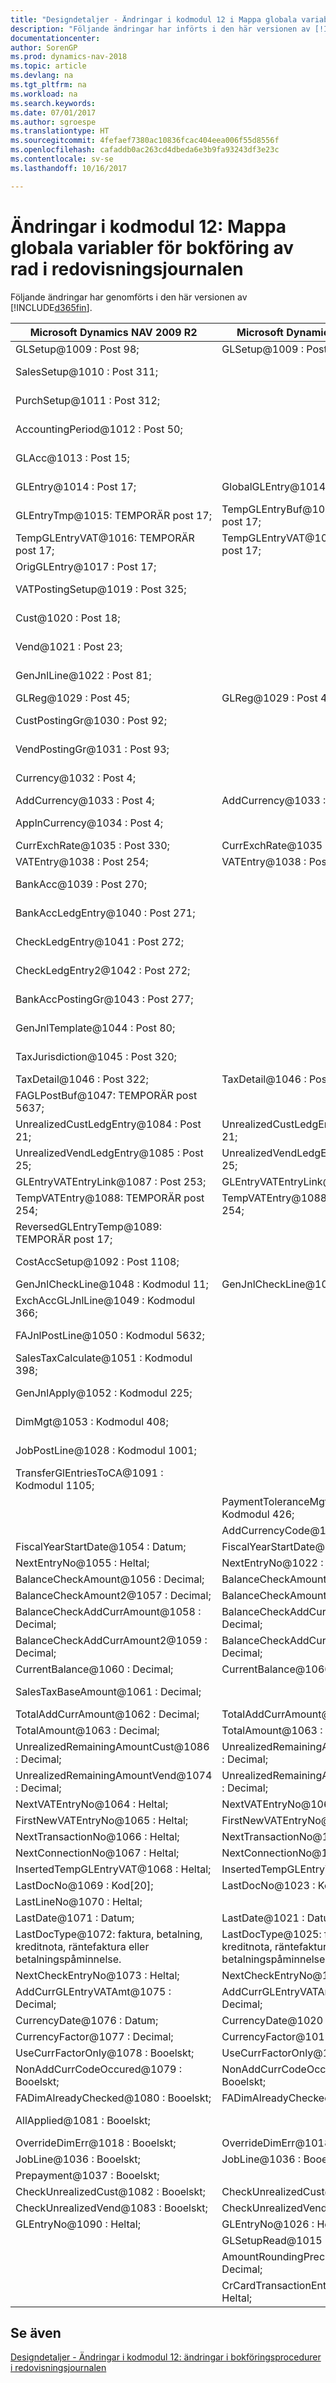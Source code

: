 ```yaml
---
title: "Designdetaljer - Ändringar i kodmodul 12 i Mappa globala variabler för bokföring av rad i redovisningsjournalen"
description: "Följande ändringar har införts i den här versionen av [!INCLUDE[d365fin](includes/d365fin_md.md)]."
documentationcenter: 
author: SorenGP
ms.prod: dynamics-nav-2018
ms.topic: article
ms.devlang: na
ms.tgt_pltfrm: na
ms.workload: na
ms.search.keywords: 
ms.date: 07/01/2017
ms.author: sgroespe
ms.translationtype: HT
ms.sourcegitcommit: 4fefaef7380ac10836fcac404eea006f55d8556f
ms.openlocfilehash: cafaddb0ac263cd4dbeda6e3b9fa93243df3e23c
ms.contentlocale: sv-se
ms.lasthandoff: 10/16/2017

---
```

# <a name="codeunit-12-changes-mapping-global-variables-for-general-journal-post-line"></a>Ändringar i kodmodul 12: Mappa globala variabler för bokföring av rad i redovisningsjournalen
Följande ändringar har genomförts i den här versionen av [!INCLUDE[d365fin](includes/d365fin_md.md)].  

|**Microsoft Dynamics NAV 2009 R2**|**Microsoft Dynamics NAV 2013 R2**|**Kommentar**|  
|----------------------------------------|----------------------------------------|-----------------|  
|GLSetup@1009 : Post 98;|GLSetup@1009 : Post 98;|Oförändrat|  
|SalesSetup@1010 : Post 311;||Ändrad till lokal|  
|PurchSetup@1011 : Post 312;||Ändrad till lokal|  
|AccountingPeriod@1012 : Post 50;||Ändrad till lokal|  
|GLAcc@1013 : Post 15;||Ändrad till lokal|  
|GLEntry@1014 : Post 17;|GlobalGLEntry@1014 : Post 17;|Namnet har bytts|  
|GLEntryTmp@1015: TEMPORÄR post 17;|TempGLEntryBuf@1010: TEMPORÄR post 17;|Namnet har bytts|  
|TempGLEntryVAT@1016: TEMPORÄR post 17;|TempGLEntryVAT@1016: TEMPORÄR post 17;|Oförändrat|  
|OrigGLEntry@1017 : Post 17;||Borttaget|  
|VATPostingSetup@1019 : Post 325;||Ändrad till lokal|  
|Cust@1020 : Post 18;||Ändrad till lokal|  
|Vend@1021 : Post 23;||Ändrad till lokal|  
|GenJnlLine@1022 : Post 81;||Ändrad till lokal|  
|GLReg@1029 : Post 45;|GLReg@1029 : Post 45;|Oförändrat|  
|CustPostingGr@1030 : Post 92;||Ändrad till lokal|  
|VendPostingGr@1031 : Post 93;||Ändrad till lokal|  
|Currency@1032 : Post 4;||Ändrad till lokal|  
|AddCurrency@1033 : Post 4;|AddCurrency@1033 : Post 4;|Oförändrat|  
|ApplnCurrency@1034 : Post 4;||Ändrad till lokal|  
|CurrExchRate@1035 : Post 330;|CurrExchRate@1035 : Post 330;|Oförändrat|  
|VATEntry@1038 : Post 254;|VATEntry@1038 : Post 254;|Oförändrat|  
|BankAcc@1039 : Post 270;||Ändrad till lokal|  
|BankAccLedgEntry@1040 : Post 271;||Ändrad till lokal|  
|CheckLedgEntry@1041 : Post 272;||Ändrad till lokal|  
|CheckLedgEntry2@1042 : Post 272;||Ändrad till lokal|  
|BankAccPostingGr@1043 : Post 277;||Ändrad till lokal|  
|GenJnlTemplate@1044 : Post 80;||Ändrad till lokal|  
|TaxJurisdiction@1045 : Post 320;||Ändrad till lokal|  
|TaxDetail@1046 : Post 322;|TaxDetail@1046 : Post 322;|Oförändrat|  
|FAGLPostBuf@1047: TEMPORÄR post 5637;||Ändrad till lokal|  
|UnrealizedCustLedgEntry@1084 : Post 21;|UnrealizedCustLedgEntry@1084 : Post 21;|Oförändrat|  
|UnrealizedVendLedgEntry@1085 : Post 25;|UnrealizedVendLedgEntry@1085 : Post 25;|Oförändrat|  
|GLEntryVATEntryLink@1087 : Post 253;|GLEntryVATEntryLink@1087 : Post 253;|Oförändrat|  
|TempVATEntry@1088: TEMPORÄR post 254;|TempVATEntry@1088: TEMPORÄR post 254;|Oförändrat|  
|ReversedGLEntryTemp@1089: TEMPORÄR post 17;||Flyttad till Codeunit17|  
|CostAccSetup@1092 : Post 1108;||Ändrad till lokal|  
|GenJnlCheckLine@1048 : Kodmodul 11;|GenJnlCheckLine@1001 : Kodmodul 11;|Oförändrat|  
|ExchAccGLJnlLine@1049 : Kodmodul 366;||Ändrad till lokal|  
|FAJnlPostLine@1050 : Kodmodul 5632;||Ändrad till lokal|  
|SalesTaxCalculate@1051 : Kodmodul 398;||Ändrad till lokal|  
|GenJnlApply@1052 : Kodmodul 225;||Ändrad till lokal|  
|DimMgt@1053 : Kodmodul 408;||Ändrad till lokal|  
|JobPostLine@1028 : Kodmodul 1001;||Ändrad till lokal|  
|TransferGlEntriesToCA@1091 : Kodmodul 1105;||Ändrad till lokal|  
||PaymentToleranceMgt@1002 : Kodmodul 426;|Monterade|  
||AddCurrencyCode@1117 : Kod[10];|Monterade|  
|FiscalYearStartDate@1054 : Datum;|FiscalYearStartDate@1011 : Datum;|Oförändrat|  
|NextEntryNo@1055 : Heltal;|NextEntryNo@1022 : Heltal;|Oförändrat|  
|BalanceCheckAmount@1056 : Decimal;|BalanceCheckAmount@1056 : Decimal;|Oförändrat|  
|BalanceCheckAmount2@1057 : Decimal;|BalanceCheckAmount2@1057 : Decimal;|Oförändrat|  
|BalanceCheckAddCurrAmount@1058 : Decimal;|BalanceCheckAddCurrAmount@1058 : Decimal;|Oförändrat|  
|BalanceCheckAddCurrAmount2@1059 : Decimal;|BalanceCheckAddCurrAmount2@1059 : Decimal;|Oförändrat|  
|CurrentBalance@1060 : Decimal;|CurrentBalance@1060 : Decimal;|Oförändrat|  
|SalesTaxBaseAmount@1061 : Decimal;||Ändrad till lokal|  
|TotalAddCurrAmount@1062 : Decimal;|TotalAddCurrAmount@1062 : Decimal;|Oförändrat|  
|TotalAmount@1063 : Decimal;|TotalAmount@1063 : Decimal;|Oförändrat|  
|UnrealizedRemainingAmountCust@1086 : Decimal;|UnrealizedRemainingAmountCust@1086 : Decimal;|Oförändrat|  
|UnrealizedRemainingAmountVend@1074 : Decimal;|UnrealizedRemainingAmountVend@1074 : Decimal;|Oförändrat|  
|NextVATEntryNo@1064 : Heltal;|NextVATEntryNo@1064 : Heltal;|Oförändrat|  
|FirstNewVATEntryNo@1065 : Heltal;|FirstNewVATEntryNo@1065 : Heltal;|Oförändrat|  
|NextTransactionNo@1066 : Heltal;|NextTransactionNo@1066 : Heltal;|Oförändrat|  
|NextConnectionNo@1067 : Heltal;|NextConnectionNo@1067 : Heltal;|Oförändrat|  
|InsertedTempGLEntryVAT@1068 : Heltal;|InsertedTempGLEntryVAT@1027 : Heltal;|Oförändrat|  
|LastDocNo@1069 : Kod[20];|LastDocNo@1023 : Kod[20];|Oförändrat|  
|LastLineNo@1070 : Heltal;||Borttaget|  
|LastDate@1071 : Datum;|LastDate@1021 : Datum;|Oförändrat|  
|LastDocType@1072: faktura, betalning, kreditnota, räntefaktura eller betalningspåminnelse.|LastDocType@1025: faktura, betalning, kreditnota, räntefaktura eller betalningspåminnelse.|Oförändrat|  
|NextCheckEntryNo@1073 : Heltal;|NextCheckEntryNo@1028 : Heltal;|Oförändrat|  
|AddCurrGLEntryVATAmt@1075 : Decimal;|AddCurrGLEntryVATAmt@1017 : Decimal;|Oförändrat|  
|CurrencyDate@1076 : Datum;|CurrencyDate@1020 : Datum;|Oförändrat|  
|CurrencyFactor@1077 : Decimal;|CurrencyFactor@1019 : Decimal;|Oförändrat|  
|UseCurrFactorOnly@1078 : Booelskt;|UseCurrFactorOnly@1078 : Booelskt;|Oförändrat|  
|NonAddCurrCodeOccured@1079 : Booelskt;|NonAddCurrCodeOccured@1079 : Booelskt;|Oförändrat|  
|FADimAlreadyChecked@1080 : Booelskt;|FADimAlreadyChecked@1080 : Booelskt;|Oförändrat|  
|AllApplied@1081 : Booelskt;||Ändrad till lokal|  
|OverrideDimErr@1018 : Booelskt;|OverrideDimErr@1018 : Booelskt;|Oförändrat|  
|JobLine@1036 : Booelskt;|JobLine@1036 : Booelskt;|Oförändrat|  
|Prepayment@1037 : Booelskt;||Borttaget|  
|CheckUnrealizedCust@1082 : Booelskt;|CheckUnrealizedCust@1082 : Booelskt;|Oförändrat|  
|CheckUnrealizedVend@1083 : Booelskt;|CheckUnrealizedVend@1083 : Booelskt;|Oförändrat|  
|GLEntryNo@1090 : Heltal;|GLEntryNo@1026 : Heltal;|Oförändrat|  
||GLSetupRead@1015 : Booelskt;|Monterade|  
||AmountRoundingPrecision@1012 : Decimal;|Monterade|  
||CrCardTransactionEntryNo@1013 : Heltal;|Monterade|  

## <a name="see-also"></a>Se även  
 [Designdetaljer - Ändringar i kodmodul 12: ändringar i bokföringsprocedurer i redovisningsjournalen](design-details-codeunit-12-changes-changes-in-general-journal-post-procedures.md)

